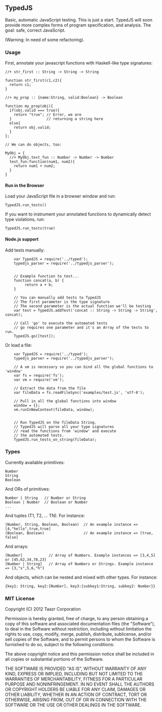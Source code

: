 ## TypedJS

Basic, automatic JavaScript testing. This is just a start. TypedJS will soon provide more complex forms of program specification, and analysis. The goal: safe, correct JavaScript.

(Warning: In need of some refactoring).

### Usage

First, annotate your javascript functions with Haskell-like type signatures:

    //+ str_first :: String -> String -> String
    
    function str_first(c1,c2){
      return c1;
    }

    //+ my_prop :: {name:String, valid:Boolean} -> Boolean

    function my_prop(obj){
      if(obj.valid === true){
        return "true"; // Error, we are 
      }                // returning a string here
      else{
        return obj.valid;
      }
    };
    
    // We can do objects, too:
    
    MyObj = {
      //+ MyObj.test_fun :: Number -> Number -> Number
      test_fun:function(num1, num2){
        return num1 + num2;
      }
    }
  
#### Run in the Browser

Load your JavaScript file in a browser window and run:

    TypedJS.run_tests()
    
If you want to instrument your annotated functions to dynamically detect type violations, run:

    TypedJS.run_tests(true)
    
#### Node.js support

Add tests manually:

        var TypedJS = require('../typed');
        typedjs_parser = require('../typedjs_parser');


        // Example function to test...
        function concat(a, b) {
             return a + b;
        }

        // You can manually add tests to TypedJS
        // The first parameter is the type signature
        // The second parameter is the actual function we'll be testing
        var test = TypedJS.addTest('concat :: String -> String -> String', concat);

        // Call 'go' to execute the automated tests
        // go requires one parameter and it's an Array of the tests to run.
        TypedJS.go([test]);
        
Or load a file:


        var TypedJS = require('../typed');
        typedjs_parser = require('../typedjs_parser');

        // A vm is necessary so you can bind all the global functions to 'window'
        var fs = require('fs');
        var vm = require('vm');

        // Extract the data from the file
        var fileData = fs.readFileSync('examples/test.js', 'utf-8');

        // Pull in all the global functions into window
        window = {};
        vm.runInNewContext(fileData, window);


        // Run TypedJS on the fileData String.
        // TypedJS will parse all your type signatures
        // read the functions from 'window' and execute
        // the automated tests.
        TypedJS.run_tests_on_string(fileData);
    
### Types

Currently available primitives:
    
    Number
    String
    Boolean
    
And ORs of primitives:

    Number | String   // Number or String
    Boolean | Number  // Boolean or Number
    ...
    
And tuples (T1, T2, ... TN). For instance:

    (Number, String, Boolean, Boolean)  // An example instance => [4,"hello",true,true]
    (Boolean, Boolean)                  // An example instance => [true, false]

And arrays:
    
    [Number]            // Array of Numbers. Example instances => [3,4,5] or [45,62,34,78,23]
    [Number | String]   // Array of Numbers or Strings. Example instance => [3,"s",5,6,"h"]
    
And objects, which can be nested and mixed with other types. For instance:

    {key1: String, key2:[Number], key3:{subkey1:String, subkey2: Number}}
    
### MIT License 

Copyright (C) 2012 Taazr Corporation

Permission is hereby granted, free of charge, to any person obtaining a copy of this software and associated documentation files (the "Software"), to deal in the Software without restriction, including without limitation the rights to use, copy, modify, merge, publish, distribute, sublicense, and/or sell copies of the Software, and to permit persons to whom the Software is furnished to do so, subject to the following conditions:

The above copyright notice and this permission notice shall be included in all copies or substantial portions of the Software.

THE SOFTWARE IS PROVIDED "AS IS", WITHOUT WARRANTY OF ANY KIND, EXPRESS OR IMPLIED, INCLUDING BUT NOT LIMITED TO THE WARRANTIES OF MERCHANTABILITY, FITNESS FOR A PARTICULAR PURPOSE AND NONINFRINGEMENT. IN NO EVENT SHALL THE AUTHORS OR COPYRIGHT HOLDERS BE LIABLE FOR ANY CLAIM, DAMAGES OR OTHER LIABILITY, WHETHER IN AN ACTION OF CONTRACT, TORT OR OTHERWISE, ARISING FROM, OUT OF OR IN CONNECTION WITH THE SOFTWARE OR THE USE OR OTHER DEALINGS IN THE SOFTWARE.
